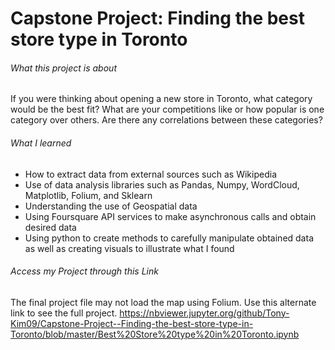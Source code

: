# Capstone Project: Finding the best store type in Toronto
###### What this project is about
If you were thinking about opening a new store in Toronto, what category would be the best fit? What are your competitions like or how popular is one category over others. Are there any correlations between these categories? 
###### What I learned 
- How to extract data from external sources such as Wikipedia
- Use of data analysis libraries such as Pandas, Numpy, WordCloud, Matplotlib, Folium, and Sklearn
- Understanding the use of Geospatial data 
- Using Foursquare API services to make asynchronous calls and obtain desired data
- Using python to create methods to carefully manipulate obtained data as well as creating visuals to illustrate what I found

###### Access my Project through this Link
The final project file may not load the map using Folium. Use this alternate link to see the full project.
https://nbviewer.jupyter.org/github/Tony-Kim09/Capstone-Project--Finding-the-best-store-type-in-Toronto/blob/master/Best%20Store%20type%20in%20Toronto.ipynb
